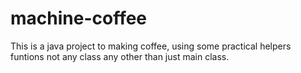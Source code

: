 # machine-coffee
This is a java project to making coffee, using some practical helpers funtions not any class any other than just main class.
